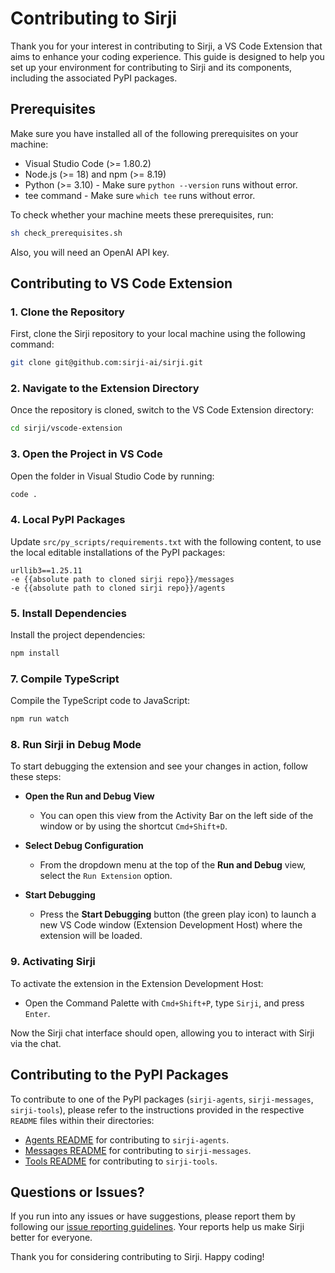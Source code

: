 # Contributing to Sirji

Thank you for your interest in contributing to Sirji, a VS Code Extension that aims to enhance your coding experience. This guide is designed to help you set up your environment for contributing to Sirji and its components, including the associated PyPI packages.

## Prerequisites

Make sure you have installed all of the following prerequisites on your machine:

- Visual Studio Code (>= 1.80.2)
- Node.js (>= 18) and npm (>= 8.19)
- Python (>= 3.10) - Make sure `python --version` runs without error.
- tee command - Make sure `which tee` runs without error.

To check whether your machine meets these prerequisites, run:

```zsh
sh check_prerequisites.sh
```

Also, you will need an OpenAI API key.

## Contributing to VS Code Extension

### 1. Clone the Repository

First, clone the Sirji repository to your local machine using the following command:

```zsh
git clone git@github.com:sirji-ai/sirji.git
```

### 2. Navigate to the Extension Directory

Once the repository is cloned, switch to the VS Code Extension directory:

```zsh
cd sirji/vscode-extension
```

### 3. Open the Project in VS Code

Open the folder in Visual Studio Code by running:

```zsh
code .
```

### 4. Local PyPI Packages

Update `src/py_scripts/requirements.txt` with the following content, to use the local editable installations of the PyPI packages:

```
urllib3==1.25.11
-e {{absolute path to cloned sirji repo}}/messages
-e {{absolute path to cloned sirji repo}}/agents
```

### 5. Install Dependencies

Install the project dependencies:

```zsh
npm install
```

### 7. Compile TypeScript

Compile the TypeScript code to JavaScript:

```zsh
npm run watch
```

### 8. Run Sirji in Debug Mode

To start debugging the extension and see your changes in action, follow these steps:

- **Open the Run and Debug View**

  - You can open this view from the Activity Bar on the left side of the window or by using the shortcut `Cmd+Shift+D`.

- **Select Debug Configuration**

  - From the dropdown menu at the top of the **Run and Debug** view, select the `Run Extension` option.

- **Start Debugging**

  - Press the **Start Debugging** button (the green play icon) to launch a new VS Code window (Extension Development Host) where the extension will be loaded.

### 9. Activating Sirji

To activate the extension in the Extension Development Host:

- Open the Command Palette with `Cmd+Shift+P`, type `Sirji`, and press `Enter`.

Now the Sirji chat interface should open, allowing you to interact with Sirji via the chat.

## Contributing to the PyPI Packages

To contribute to one of the PyPI packages (`sirji-agents`, `sirji-messages`, `sirji-tools`), please refer to the instructions provided in the respective `README` files within their directories:

- [Agents README](./agents/README.md) for contributing to `sirji-agents`.
- [Messages README](./messages/README.md) for contributing to `sirji-messages`.
- [Tools README](./tools/README.md) for contributing to `sirji-tools`.

## Questions or Issues?

If you run into any issues or have suggestions, please report them by following our [issue reporting guidelines](./ISSUES.md). Your reports help us make Sirji better for everyone.

Thank you for considering contributing to Sirji. Happy coding!
